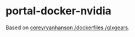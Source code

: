 # portal-docker-nvidia

Based on [ coreyryanhanson /dockerfiles /glxgears](https://github.com/coreyryanhanson/dockerfiles/tree/master/glxgears).
